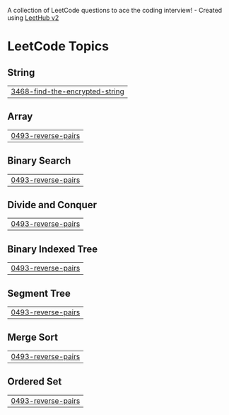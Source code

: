 A collection of LeetCode questions to ace the coding interview! - Created using [LeetHub v2](https://github.com/arunbhardwaj/LeetHub-2.0)
<!---LeetCode Topics Start-->
# LeetCode Topics
## String
|  |
| ------- |
| [3468-find-the-encrypted-string](https://github.com/akshat407/leetcode_questions/tree/master/3468-find-the-encrypted-string) |
## Array
|  |
| ------- |
| [0493-reverse-pairs](https://github.com/akshat407/leetcode_questions/tree/master/0493-reverse-pairs) |
## Binary Search
|  |
| ------- |
| [0493-reverse-pairs](https://github.com/akshat407/leetcode_questions/tree/master/0493-reverse-pairs) |
## Divide and Conquer
|  |
| ------- |
| [0493-reverse-pairs](https://github.com/akshat407/leetcode_questions/tree/master/0493-reverse-pairs) |
## Binary Indexed Tree
|  |
| ------- |
| [0493-reverse-pairs](https://github.com/akshat407/leetcode_questions/tree/master/0493-reverse-pairs) |
## Segment Tree
|  |
| ------- |
| [0493-reverse-pairs](https://github.com/akshat407/leetcode_questions/tree/master/0493-reverse-pairs) |
## Merge Sort
|  |
| ------- |
| [0493-reverse-pairs](https://github.com/akshat407/leetcode_questions/tree/master/0493-reverse-pairs) |
## Ordered Set
|  |
| ------- |
| [0493-reverse-pairs](https://github.com/akshat407/leetcode_questions/tree/master/0493-reverse-pairs) |
<!---LeetCode Topics End-->